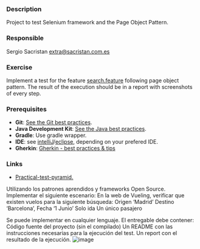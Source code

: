 ### Description
Project to test Selenium framework and the Page Object Pattern.

### Responsible
Sergio Sacristan extra@sacristan.com.es

### Exercise
Implement a test for the feature [search.feature](src/test/resources/features/search/search.feature) following page object pattern.
The result of the execution should be in a report with screenshots of every step.

### Prerequisites
* **Git**:  [See the Git best practices](docs/git-best-practices.md).
* **Java Development Kit**: [See the Java best practices](docs/java-best-practices.md).
* **Gradle**: Use gradle wrapper.
* **IDE**: see [intelliJ](docs/intelliJ.md)/[eclipse](docs/eclipse.md), depending on your prefered IDE.
* **Gherkin**: [Gherkin - best practices & tips](https://rochewiki.roche.com/confluence/pages/viewpage.action?pageId=332479506)

### Links
* [Practical-test-pyramid.](https://martinfowler.com/articles/practical-test-pyramid.html)


Utilizando los patrones aprendidos y frameworks Open Source. Implementar el siguiente escenario:
En la web de Vueling, verificar que existen vuelos para la siguiente búsqueda:
Origen ‘Madrid’
Destino ‘Barcelona’, 
Fecha ‘1 Junio’
Solo ida 
Un único pasajero

Se puede implementar en cualquier lenguaje.
El entregable debe contener:
Código fuente del proyecto (sin el compilado)
Un README con las instrucciones necesarias para la ejecución del test.
Un report con el resultado de la ejecución.
![image](https://user-images.githubusercontent.com/3382436/154144852-de9decb7-ef0e-4cb8-ac85-c1fc14f742f9.png)
